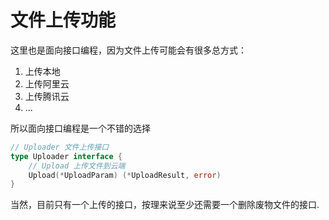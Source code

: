 # 文件上传功能

这里也是面向接口编程，因为文件上传可能会有很多总方式：
1. 上传本地
2. 上传阿里云
3. 上传腾讯云
4. ...

所以面向接口编程是一个不错的选择

```go
// Uploader 文件上传接口
type Uploader interface {
	// Upload 上传文件到云端
	Upload(*UploadParam) (*UploadResult, error)
}
```

当然，目前只有一个上传的接口，按理来说至少还需要一个删除废物文件的接口.
